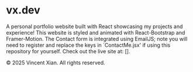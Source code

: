 # vx.dev
A personal portfolio website built with React showcasing my projects and experience!
This website is styled and animated with React-Bootstrap and Framer-Motion. The Contact form is integrated using EmailJS; note you will need to register and replace the keys in `ContactMe.jsx' if using this repository for yourself.
Check out the live site at: [].
<footer>
  <p>© 2025 Vincent Xian. All rights reserved.</p>
</footer>
